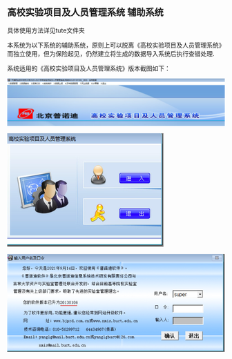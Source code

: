 高校实验项目及人员管理系统 辅助系统
----

具体使用方法详见tute文件夹

本系统为以下系统的辅助系统，原则上可以脱离《高校实验项目及人员管理系统》而独立使用，但为保险起见，仍然建立将生成的数据导入系统后执行查错处理.

系统适用的《高校实验项目及人员管理系统》版本截图如下：

![img_2.png](img_2.png)


![img.png](img.png)


![img_1.png](img_1.png)
